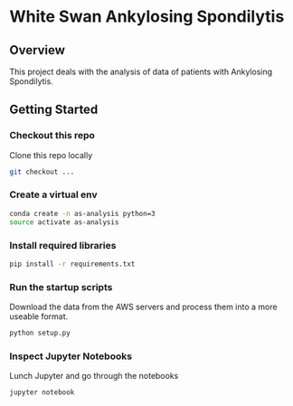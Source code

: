 # White Swan Ankylosing Spondilytis 

## Overview
This project deals with the analysis of data of patients with Ankylosing Spondilytis. 

## Getting Started

### Checkout this repo
Clone this repo locally
```bash
git checkout ...
```

### Create a virtual env

```bash
conda create -n as-analysis python=3
source activate as-analysis
```

### Install required libraries
```bash
pip install -r requirements.txt
```


### Run the startup scripts
Download the data from the AWS servers and process them into a more useable format. 

```bash
python setup.py
```

### Inspect Jupyter Notebooks
Lunch Jupyter and go through the notebooks

```bash
jupyter notebook
```
